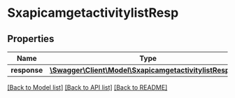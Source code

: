 # SxapicamgetactivitylistResp

## Properties
Name | Type | Description | Notes
------------ | ------------- | ------------- | -------------
**response** | [**\Swagger\Client\Model\SxapicamgetactivitylistResponse**](SxapicamgetactivitylistResponse.md) |  | [optional] 

[[Back to Model list]](../README.md#documentation-for-models) [[Back to API list]](../README.md#documentation-for-api-endpoints) [[Back to README]](../README.md)


